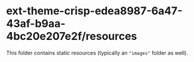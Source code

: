 # ext-theme-crisp-edea8987-6a47-43af-b9aa-4bc20e207e2f/resources

This folder contains static resources (typically an `"images"` folder as well).
